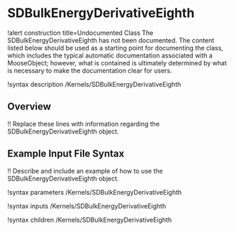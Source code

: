 # SDBulkEnergyDerivativeEighth

!alert construction title=Undocumented Class
The SDBulkEnergyDerivativeEighth has not been documented. The content listed below should be used as a starting point for
documenting the class, which includes the typical automatic documentation associated with a
MooseObject; however, what is contained is ultimately determined by what is necessary to make the
documentation clear for users.

!syntax description /Kernels/SDBulkEnergyDerivativeEighth

## Overview

!! Replace these lines with information regarding the SDBulkEnergyDerivativeEighth object.

## Example Input File Syntax

!! Describe and include an example of how to use the SDBulkEnergyDerivativeEighth object.

!syntax parameters /Kernels/SDBulkEnergyDerivativeEighth

!syntax inputs /Kernels/SDBulkEnergyDerivativeEighth

!syntax children /Kernels/SDBulkEnergyDerivativeEighth
